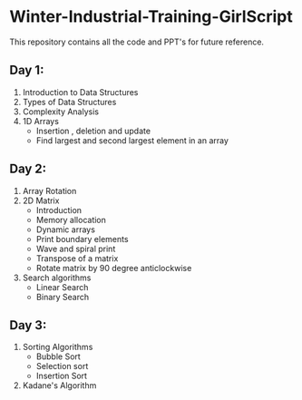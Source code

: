 # Winter-Industrial-Training-GirlScript
This repository contains all the code and PPT's for future reference.

## Day 1:
1. Introduction to Data Structures 
2. Types of Data Structures
3. Complexity Analysis
4. 1D Arrays
    * Insertion , deletion and update
    * Find largest and second largest element in an array

## Day 2:
1. Array Rotation
2. 2D Matrix
    * Introduction
    * Memory allocation
    * Dynamic arrays
    * Print boundary elements
    * Wave and spiral print
    * Transpose of a matrix
    * Rotate matrix by 90 degree anticlockwise
 3. Search algorithms
    * Linear Search
    * Binary Search


## Day 3:
1. Sorting Algorithms
   * Bubble Sort
   * Selection sort
   * Insertion Sort
2. Kadane's Algorithm

